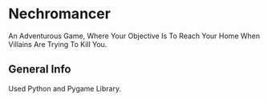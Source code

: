 # Nechromancer

An Adventurous Game, Where Your Objective Is To Reach Your Home When Villains Are Trying To Kill You.


## General Info

Used Python and Pygame Library.

